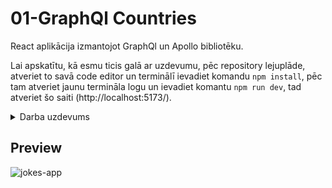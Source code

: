 # 01-GraphQl Countries

 React aplikācija izmantojot GraphQl un Apollo bibliotēku.

 Lai apskatītu, kā esmu ticis galā ar uzdevumu, pēc repository lejuplāde, atveriet to savā code editor
 un terminālī ievadiet komandu `npm install`, pēc tam atveriet jaunu termināla logu un ievadiet komantu
 `npm run dev`, tad atveriet šo saiti (http://localhost:5173/).

<details><summary>Darba uzdevums</summary>
<p>

- Jāielādē datus par valstim no servisa (https://countries.trevorblades.com/)

- Datu izgūšanai jāizmanto query countries

- Datus jāattēlo saraksta veidā

- Nospiežot uz vienu no rindām jāattēlo papildinformācija par valsts izmantojot query country

- Ielādējot datus jāattēlo Loading... teksts, vai UI komponenti

- Kļūdas gadījumā jāattēlo kļūdas paziņojums

- Jāizmanto ReactJ un GraphQL Queries (izmantojiet javascript klienta bibliotēku, piemēram Apollo)

- Jābūt minimālam dizainam, lai dati būtu vizuāli saskatāmi (var izmantot react komponenšu bibliotēkas, piemēram Ant, Material, Bootstrap)

- Kodu piegādāt izmantojot publisku git repozitoriju

</p>
</details>

## Preview

![jokes-app](./jokes-app.gif)
